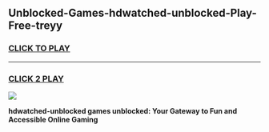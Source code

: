 
## Unblocked-Games-hdwatched-unblocked-Play-Free-treyy
<h3>
<a href="https://premium76.site?title=hdwatched-unblocked&ref=21A">CLICK TO PLAY</a></h3>
<hr>

<h3>
<a href="https://premium76.site?title=hdwatched-unblocked&ref=21A">CLICK 2 PLAY</a>
  
</h3>

<a href="https://premium76.site?title=hdwatched-unblocked&ref=21A"><img src="https://clearcache.store/games.png"></a>


**hdwatched-unblocked games unblocked: Your Gateway to Fun and Accessible Online Gaming**

